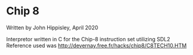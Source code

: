 # Chip 8
Written by John Hippisley, April 2020

Interpretor written in C for the Chip-8 instruction set utilizing SDL2
Reference used was http://devernay.free.fr/hacks/chip8/C8TECH10.HTM
